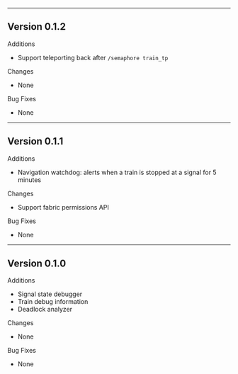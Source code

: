------------------------------------------------------
Version 0.1.2
------------------------------------------------------
Additions
- Support teleporting back after `/semaphore train_tp`

Changes
- None

Bug Fixes
- None

------------------------------------------------------
Version 0.1.1
------------------------------------------------------
Additions
- Navigation watchdog: alerts when a train is stopped at a signal for 5 minutes

Changes
- Support fabric permissions API

Bug Fixes
- None

------------------------------------------------------
Version 0.1.0
------------------------------------------------------
Additions
- Signal state debugger
- Train debug information
- Deadlock analyzer

Changes
- None

Bug Fixes
- None
